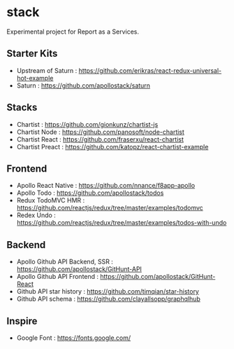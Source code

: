# stack
Experimental project for Report as a Services.

## Starter Kits
- Upstream of Saturn : https://github.com/erikras/react-redux-universal-hot-example
- Saturn : https://github.com/apollostack/saturn

## Stacks
- Chartist : https://github.com/gionkunz/chartist-js
- Chartist Node : https://github.com/panosoft/node-chartist
- Chartist React : https://github.com/fraserxu/react-chartist
- Chartist Preact : https://github.com/katopz/react-chartist-example

## Frontend
- Apollo React Native : https://github.com/nnance/f8app-apollo
- Apollo Todo : https://github.com/apollostack/todos
- Redux TodoMVC HMR : https://github.com/reactjs/redux/tree/master/examples/todomvc
- Redex Undo : https://github.com/reactjs/redux/tree/master/examples/todos-with-undo

## Backend
- Apollo Github API Backend, SSR : https://github.com/apollostack/GitHunt-API
- Apollo Github API Frontend : https://github.com/apollostack/GitHunt-React
- Github API star history : https://github.com/timqian/star-history
- Github API schema : https://github.com/clayallsopp/graphqlhub

## Inspire
- Google Font : https://fonts.google.com/
